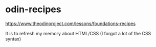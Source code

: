 # odin-recipes
https://www.theodinproject.com/lessons/foundations-recipes

It is to refresh my memory about HTML/CSS (I forgot a lot of the CSS syntax)